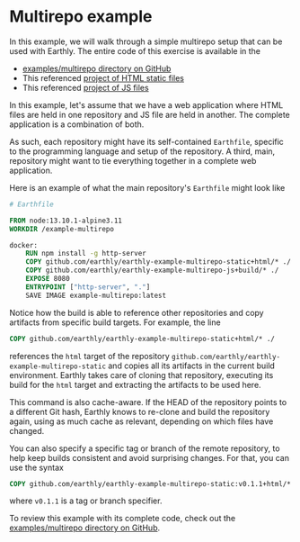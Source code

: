 # Multirepo example

In this example, we will walk through a simple multirepo setup that can be used with Earthly. The entire code of this exercise is available in the

* [examples/multirepo directory on GitHub](https://github.com/earthly/earthly/tree/master/examples/multirepo)
* This referenced [project of HTML static files](https://github.com/earthly/earthly-example-multirepo-static)
* This referenced [project of JS files](https://github.com/earthly/earthly-example-multirepo-js)

In this example, let's assume that we have a web application where HTML files are held in one repository and JS file are held in another. The complete application is a combination of both.

As such, each repository might have its self-contained `Earthfile`, specific to the programming language and setup of the repository. A third, main, repository might want to tie everything together in a complete web application.

Here is an example of what the main repository's `Earthfile` might look like

```Dockerfile
# Earthfile

FROM node:13.10.1-alpine3.11
WORKDIR /example-multirepo

docker:
    RUN npm install -g http-server
    COPY github.com/earthly/earthly-example-multirepo-static+html/* ./
    COPY github.com/earthly/earthly-example-multirepo-js+build/* ./
    EXPOSE 8080
    ENTRYPOINT ["http-server", "."]
    SAVE IMAGE example-multirepo:latest
```

Notice how the build is able to reference other repositories and copy artifacts from specific build targets. For example, the line

```Dockerfile
COPY github.com/earthly/earthly-example-multirepo-static+html/* ./
```

references the `html` target of the repository `github.com/earthly/earthly-example-multirepo-static` and copies all its artifacts in the current build environment. Earthly takes care of cloning that repository, executing its build for the `html` target and extracting the artifacts to be used here.

This command is also cache-aware. If the HEAD of the repository points to a different Git hash, Earthly knows to re-clone and build the repository again, using as much cache as relevant, depending on which files have changed.

You can also specify a specific tag or branch of the remote repository, to help keep builds consistent and avoid surprising changes. For that, you can use the syntax

```Dockerfile
COPY github.com/earthly/earthly-example-multirepo-static:v0.1.1+html/* ./
```

where `v0.1.1` is a tag or branch specifier.

To review this example with its complete code, check out the [examples/multirepo directory on GitHub](https://github.com/earthly/earthly/tree/master/examples/multirepo).
